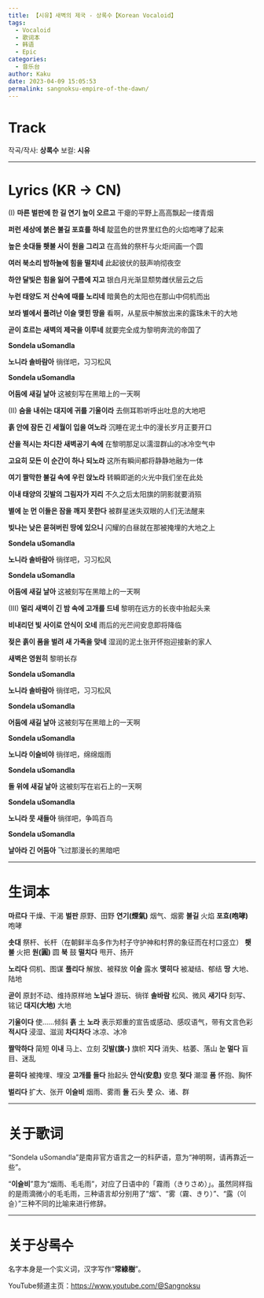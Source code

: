 ```yaml
---
title: 【시유】새벽의 제국 - 상록수【Korean Vocaloid】
tags:
  - Vocaloid
  - 歌词本
  - 韩语
  - Epic
categories:
  - 音乐台
author: Kaku
date: 2023-04-09 15:05:53
permalink: sangnoksu-empire-of-the-dawn/
---
```


# Track

<lite-youtube videoid="QoTQx3h4yQI"></lite-youtube>

작곡/작사: **상록수**
보컬: **시유**

<!--more-->

---

# Lyrics (KR → CN)

(I)
**마른 벌판에 한 길 연기 높이 오르고**
干瘪的平野上高高飘起一缕青烟

**퍼런 세상에 붉은 불길 포효를 하네**
靛蓝色的世界里红色的火焰咆哮了起来

**높은 솟대들 횃불 사이 원을 그리고**
在高耸的祭杆与火炬间画一个圆

**여러 북소리 밤하늘에 힘을 떨치네**
此起彼伏的鼓声响彻夜空

**하얀 달빛은 힘을 잃어 구름에 지고**
银白月光渐显颓势雌伏层云之后

**누런 태양도 저 산속에 때를 노리네**
暗黄色的太阳也在那山中伺机而出

**보라 별에서 풀려난 이슬 맺힌 땅을**
看啊，从星辰中解放出来的露珠未干的大地

**곧이 흐르는 새벽의 제국을 이루네**
就要完全成为黎明奔流的帝国了

**Sondela uSomandla**

**노니라 솔바람아**
徜徉吧，习习松风

**Sondela uSomandla**

**어둠에 새길 날아**
这被刻写在黑暗上的一天啊

(II)
**숨을 내쉬는 대지에 귀를 기울이라**
去侧耳聆听呼出吐息的大地吧

**흙 안에 잠든 긴 세월이 입을 여노라**
沉睡在泥土中的漫长岁月正要开口

**산을 적시는 차디찬 새벽공기 속에**
在黎明那足以濡湿群山的冰冷空气中

**고요히 모든 이 순간이 하나 되노라**
这所有瞬间都将静静地融为一体

**여기 짤막한 불길 속에 우린 앉노라**
转瞬即逝的火光中我们坐在此处

**이내 태양의 깃발의 그림자가 지리**
不久之后太阳旗的阴影就要消殒

**별에 눈 먼 이들은 잠을 깨지 못한다**
被群星迷失双眼的人们无法醒来

**빚나는 낮은 묻혀버린 땅에 있으니**
闪耀的白昼就在那被掩埋的大地之上

**Sondela uSomandla**

**노니라 솔바람아**
徜徉吧，习习松风

**Sondela uSomandla**

**어둠에 새길 날아**
这被刻写在黑暗上的一天啊

(III)
**멀리 새벽이 긴 밤 속에 고개를 드네**
黎明在远方的长夜中抬起头来

**비내리던 빛 사이로 안식이 오네**
雨后的光芒间安息即将降临

**젖은 흙이 품을 벌려 새 가족을 맞네**
湿润的泥土张开怀抱迎接新的家人

**새벽은 영원히**
黎明长存

**Sondela uSomandla**

**노니라 솔바람아**
徜徉吧，习习松风

**Sondela uSomandla**

**어둠에 새길 날아**
这被刻写在黑暗上的一天啊

**Sondela uSomandla**

**노니라 이슬비야**
徜徉吧，绵绵烟雨

**Sondela uSomandla**

**돌 위에 새길 날아**
这被刻写在岩石上的一天啊

**Sondela uSomandla**

**노니라 뭇 새들아**
徜徉吧，争鸣百鸟

**Sondela uSomandla**

**날아라 긴 어둠아**
飞过那漫长的黑暗吧

---

# 生词本

**마르다** 干燥、干渴
**벌판** 原野、田野
**연기(煙氣)** 烟气、烟雾
**불길** 火焰
**포효(咆哮)** 咆哮

**솟대** 祭杆、长杆（在朝鲜半岛多作为村子守护神和村界的象征而在村口竖立）
**횃불** 火把
**원(圓)** 圆
**북** 鼓
**떨치다** 甩开、扬开

**노리다** 伺机、图谋
**풀리다** 解放、被释放
**이슬** 露水
**맺히다** 被凝结、郁结
**땅** 大地、陆地

**곧이** 原封不动、维持原样地
**노닐다** 游玩、徜徉
**솔바람** 松风、微风
**새기다** 刻写、铭记
**대지(大地)** 大地

**기울이다** 使……倾斜
**흙** 土
**노라** 表示郑重的宣告或感动、感叹语气，带有文言色彩
**적시다** 浸湿、滋润
**차디차다** 冰凉、冰冷

**짤막하다** 简短
**이내** 马上、立刻
**깃발(旗-)** 旗帜
**지다** 消失、枯萎、落山
**눈 멀다** 盲目、迷乱

**묻히다** 被掩埋、埋没
**고개를 들다** 抬起头
**안식(安息)** 安息
**젖다** 潮湿
**품** 怀抱、胸怀

**벌리다** 扩大、张开
**이슬비** 烟雨、雾雨
**돌** 石头
**뭇** 众、诸、群

---

# 关于歌词

“Sondela uSomandla”是南非官方语言之一的科萨语，意为“神明啊，请再靠近一些”。

“**이슬비**”意为“烟雨、毛毛雨”，对应了日语中的「霧雨（きりさめ）」。虽然同样指的是雨滴微小的毛毛雨，三种语言却分别用了“烟”、“雾（霧、きり）”、“露（이슬）”三种不同的比喻来进行修辞。

---

# 关于상록수

名字本身是一个实义词，汉字写作“**常綠樹**”。

YouTube频道主页：https://www.youtube.com/@Sangnoksu
